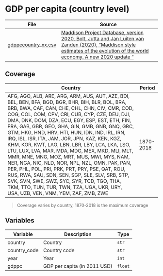 # GDP per capita (country level)

File | Source
---|---
[gdppccountry_xx.csv](https://github.com/cverluise/patentcity/tree/feature/assets/assets)| [Maddison Project Database, version 2020. Bolt, Jutta and Jan Luiten van Zanden (2020), “Maddison style estimates of the evolution of the world economy. A new 2020 update ”](https://www.rug.nl/ggdc/historicaldevelopment/maddison/releases/maddison-project-database-2020)

## Coverage

Country | Period
---|---
AFG, AGO, ALB, ARE, ARG, ARM, AUS, AUT, AZE, BDI, BEL, BEN, BFA, BGD, BGR, BHR, BIH, BLR, BOL, BRA, BRB, BWA, CAF, CAN, CHE, CHL, CHN, CIV, CMR, COD, COG, COL, COM, CPV, CRI, CUB, CYP, CZE, DEU, DJI, DMA, DNK, DOM, DZA, ECU, EGY, ESP, EST, ETH, FIN, FRA, GAB, GBR, GEO, GHA, GIN, GMB, GNB, GNQ, GRC, GTM, HKG, HND, HRV, HTI, HUN, IDN, IND, IRL, IRN, IRQ, ISL, ISR, ITA, JAM, JOR, JPN, KAZ, KEN, KGZ, KHM, KOR, KWT, LAO, LBN, LBR, LBY, LCA, LKA, LSO, LTU, LUX, LVA, MAR, MDA, MDG, MEX, MKD, MLI, MLT, MMR, MNE, MNG, MOZ, MRT, MUS, MWI, MYS, NAM, NER, NGA, NIC, NLD, NOR, NPL, NZL, OMN, PAK, PAN, PER, PHL, POL, PRI, PRK, PRT, PRY, PSE, QAT, ROU, RUS, RWA, SAU, SDN, SEN, SGP, SLE, SLV, SRB, STP, SVK, SVN, SWE, SWZ, SYC, SYR, TCD, TGO, THA, TKM, TTO, TUN, TUR, TWN, TZA, UGA, UKR, URY, USA, UZB, VEN, VNM, YEM, ZAF, ZMB, ZWE  | 1870-2018

> Coverage varies by country, 1870-2018 is the maximum coverage

## Variables

Variable|Description    | Type
---|---|---
country         | Country       | `str`
country_code    | Country code  | `str`
year            | Year          | `int`
gdppc           | GDP per capita (in 2011 USD) | `float`
